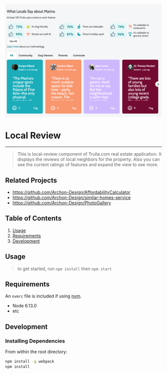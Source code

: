 ![Local-Review](App.png)
# Local Review
---

>This is local-review component of Trulia.com real estate application. It displays the reviews of local neighbors for the property. Also you can see the current ratings of features and expand the view to see more.

## Related Projects

  - https://github.com/Archon-Design/AffordabilityCalculator
  - https://github.com/Archon-Design/similar-homes-service
  - https://github.com/Archon-Design/PhotoGallery

## Table of Contents

1. [Usage](#Usage)
1. [Requirements](#requirements)
1. [Development](#development)

## Usage

> to get started, run `npm install` then `npm start`

## Requirements

An `nvmrc` file is included if using [nvm](https://github.com/creationix/nvm).

- Node 6.13.0
- etc

## Development

### Installing Dependencies

From within the root directory:

```sh
npm install -g webpack
npm install
```


